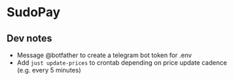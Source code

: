 # SudoPay

## Dev notes
- Message @botfather to create a telegram bot token for .env
- Add `just update-prices` to crontab depending on price update cadence (e.g. every 5 minutes)
